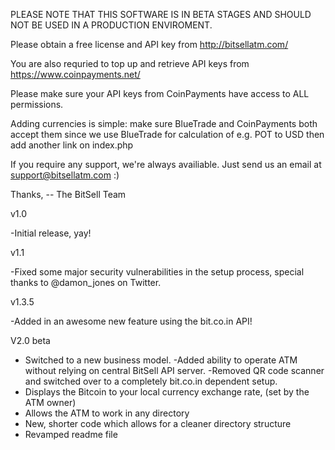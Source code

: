 PLEASE NOTE THAT THIS SOFTWARE IS IN BETA STAGES AND SHOULD NOT BE USED IN A PRODUCTION ENVIROMENT.

Please obtain a free license and API key from http://bitsellatm.com/

You are also requried to top up and retrieve API keys from https://www.coinpayments.net/

Please make sure your API keys from CoinPayments have access to ALL permissions.

Adding currencies is simple: make sure BlueTrade and CoinPayments both accept them since we use BlueTrade for calculation of e.g. POT to USD then add another link on index.php

If you require any support, we're always availiable. Just send us an email at support@bitsellatm.com :)

Thanks,
-- The BitSell Team

v1.0

-Initial release, yay!

v1.1

-Fixed some major security vulnerabilities in the 
setup process, special thanks to @damon_jones on Twitter.

v1.3.5

-Added in an awesome new feature using the bit.co.in API!

V2.0 beta

- Switched to a new business model. 
-Added ability to operate ATM without relying on central BitSell API server.
-Removed QR code scanner and switched over to a completely bit.co.in dependent setup.
- Displays the Bitcoin to your local currency exchange rate, (set by the ATM owner)
- Allows the ATM to work in any directory
- New, shorter code which allows for a cleaner directory structure
- Revamped readme file
